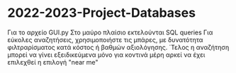 # 2022-2023-Project-Databases
Για το αρχείο GUI.py
Στο μαύρο πλαίσιο εκτελούνται SQL queries
Για εύκολες αναζητήσεις, χρησιμοποιήστε τις μπάρες, με δυνατότητα φιλτραρίσματος κατά κόστος
ή βαθμών αξιολόγησης. ΄Τελος η αναζήτηση μπορεί να γίνει εξειδικεύμενα μόνο για κοντινά μέρη
αρκεί να έχει επιλεχθεί η επιλογή "near me" 
